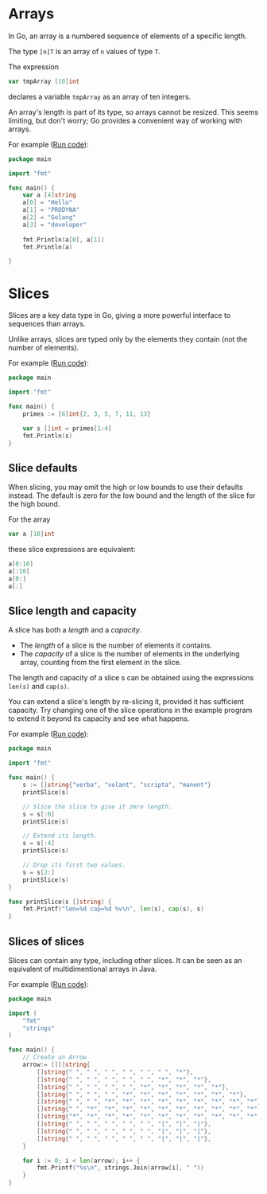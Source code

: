 # Arrays

In Go, an array is a numbered sequence of elements of a specific length.

The type `[n]T` is an array of `n` values of type `T`.

The expression

```go
var tmpArray [10]int
```

declares a variable `tmpArray` as an array of ten integers.

An array's length is part of its type, so arrays cannot be resized. This seems limiting, but don't worry; Go provides a convenient way of working with arrays. 

For example ([Run code](https://play.golang.org/p/yp4ZO8qXrjw)):
```go
package main

import "fmt"

func main() {
	var a [4]string
	a[0] = "Hello"
	a[1] = "PRODYNA"
	a[2] = "Golang"
	a[3] = "developer"
	
	fmt.Println(a[0], a[1])
	fmt.Println(a)

}
```

# Slices

Slices are a key data type in Go, giving a more powerful interface to sequences than arrays.

Unlike arrays, slices are typed only by the elements they contain (not the number of elements).

For example ([Run code](https://play.golang.org/p/3_04CaXl299)):
```go
package main

import "fmt"

func main() {
	primes := [6]int{2, 3, 5, 7, 11, 13}

	var s []int = primes[1:4]
	fmt.Println(s)
}
```

## Slice defaults

When slicing, you may omit the high or low bounds to use their defaults instead. The default is zero for the low bound and the length of the slice for the high bound.

For the array

```go
var a [10]int
```
these slice expressions are equivalent:

```go
a[0:10]
a[:10]
a[0:]
a[:]
```

## Slice length and capacity

A slice has both a *length* and a *capacity*.

* The *length* of a slice is the number of elements it contains.
* The *capacity* of a slice is the number of elements in the underlying array, counting from the first element in the slice.

The length and capacity of a slice s can be obtained using the expressions `len(s)` and `cap(s)`.

You can extend a slice's length by re-slicing it, provided it has sufficient capacity. Try changing one of the slice operations in the example program to extend it beyond its capacity and see what happens.

For example ([Run code](https://play.golang.org/p/kUhSiGF6SId)):
```go
package main

import "fmt"

func main() {
	s := []string{"verba", "volant", "scripta", "manent"}
	printSlice(s)

	// Slice the slice to give it zero length.
	s = s[:0]
	printSlice(s)

	// Extend its length.
	s = s[:4]
	printSlice(s)

	// Drop its first two values.
	s = s[2:]
	printSlice(s)
}

func printSlice(s []string) {
	fmt.Printf("len=%d cap=%d %v\n", len(s), cap(s), s)
}
```

## Slices of slices

Slices can contain any type, including other slices. It can be seen as an equivalent of multidimentional arrays in Java.

For example ([Run code](https://play.golang.org/p/hozbc5GcK1Y)):
```go
package main

import (
	"fmt"
	"strings"
)

func main() {
	// Create an Arrow
	arrow:= [][]string{
		[]string{" ", " ", " ", " ", " ", " ", "*"},
		[]string{" ", " ", " ", " ", " ", "*", "*", "*"},
		[]string{" ", " ", " ", " ", "*", "*", "*", "*", "*"},
		[]string{" ", " ", " ", "*", "*", "*", "*", "*", "*", "*"},
		[]string{" ", " ", "*", "*", "*", "*", "*", "*", "*", "*", "*"},
		[]string{" ", "*", "*", "*", "*", "*", "*", "*", "*", "*", "*", "*"},
		[]string{"*", "*", "*", "*", "*", "*", "*", "*", "*", "*", "*", "*", "*"},
		[]string{" ", " ", " ", " ", " ", "|", "|", "|"},
		[]string{" ", " ", " ", " ", " ", "|", "|", "|"},
		[]string{" ", " ", " ", " ", " ", "|", "|", "|"},
	}

	for i := 0; i < len(arrow); i++ {
		fmt.Printf("%s\n", strings.Join(arrow[i], " "))
	}
}
```